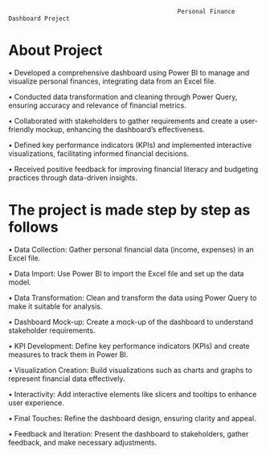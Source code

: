                                                    Personal Finance Dashboard Project
                                      
 # About Project


•	Developed a comprehensive dashboard using Power BI to manage and visualize personal finances, integrating data from an Excel file.

•	Conducted data transformation and cleaning through Power Query, ensuring accuracy and relevance of financial metrics.

•	Collaborated with stakeholders to gather requirements and create a user-friendly mockup, enhancing the dashboard’s effectiveness.

•	Defined key performance indicators (KPIs) and implemented interactive visualizations, facilitating informed financial decisions.

•	Received positive feedback for improving financial literacy and budgeting practices through data-driven insights.




                  
# The project is made step by step as follows



•	Data Collection: Gather personal financial data (income, expenses) in an Excel file.

•	Data Import: Use Power BI to import the Excel file and set up the data model.

•	Data Transformation: Clean and transform the data using Power Query to make it suitable for analysis.

•	Dashboard Mock-up: Create a mock-up of the dashboard to understand stakeholder requirements.

•	KPI Development: Define key performance indicators (KPIs) and create measures to track them in Power BI.

•	Visualization Creation: Build visualizations such as charts and graphs to represent financial data effectively.

•	Interactivity: Add interactive elements like slicers and tooltips to enhance user experience.

•	Final Touches: Refine the dashboard design, ensuring clarity and appeal.

•	Feedback and Iteration: Present the dashboard to stakeholders, gather feedback, and make necessary adjustments.
